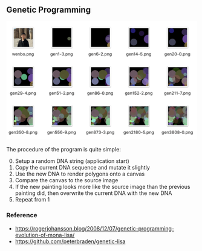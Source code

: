 ## Genetic Programming

![Demo](demo.png)

The procedure of the program is quite simple:

0. Setup a random DNA string  (application start)
1. Copy the current DNA sequence and mutate it slightly
2. Use the new DNA to render polygons onto a canvas
3. Compare the canvas to the source image
4. If the new painting looks more like the source image than the previous painting did, then overwrite the current DNA with the new DNA
5. Repeat from 1

### Reference

- https://rogerjohansson.blog/2008/12/07/genetic-programming-evolution-of-mona-lisa/
- https://github.com/peterbraden/genetic-lisa